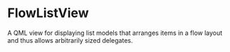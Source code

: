 FlowListView
============

A QML view for displaying list models that arranges items in a flow layout and thus allows arbitrarily sized delegates.
